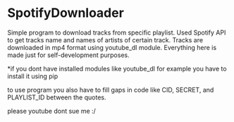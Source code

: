 # SpotifyDownloader


Simple program to download tracks from specific playlist. Used Spotify API to get tracks name and names of artists of certain track. Tracks are downloaded in mp4 format using youtube_dl module. Everything here is made just for self-development purposes.

*if you dont have installed modules like youtube_dl for example you have to install it using pip



to use program you also have to fill gaps in code like CID, SECRET, and PLAYLIST_ID between the quotes.



please youtube dont sue me :/
